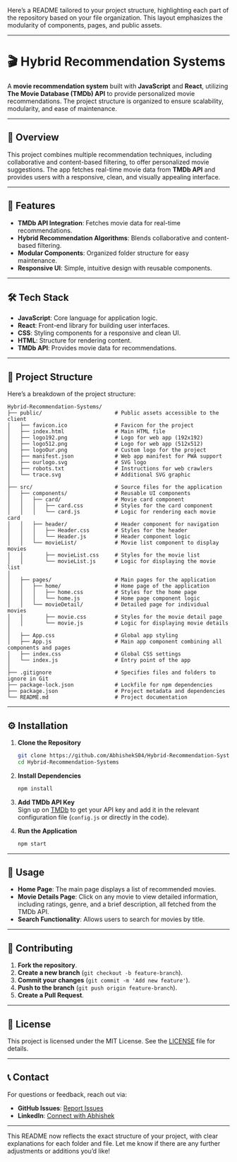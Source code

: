 Here’s a README tailored to your project structure, highlighting each part of the repository based on your file organization. This layout emphasizes the modularity of components, pages, and public assets.

---

# 🎬 Hybrid Recommendation Systems

A **movie recommendation system** built with **JavaScript** and **React**, utilizing **The Movie Database (TMDb) API** to provide personalized movie recommendations. The project structure is organized to ensure scalability, modularity, and ease of maintenance.

---

## 📖 Overview

This project combines multiple recommendation techniques, including collaborative and content-based filtering, to offer personalized movie suggestions. The app fetches real-time movie data from **TMDb API** and provides users with a responsive, clean, and visually appealing interface.

---

## 🚀 Features

- **TMDb API Integration**: Fetches movie data for real-time recommendations.
- **Hybrid Recommendation Algorithms**: Blends collaborative and content-based filtering.
- **Modular Components**: Organized folder structure for easy maintenance.
- **Responsive UI**: Simple, intuitive design with reusable components.

---

## 🛠 Tech Stack

- **JavaScript**: Core language for application logic.
- **React**: Front-end library for building user interfaces.
- **CSS**: Styling components for a responsive and clean UI.
- **HTML**: Structure for rendering content.
- **TMDb API**: Provides movie data for recommendations.

---

## 📂 Project Structure

Here’s a breakdown of the project structure:

```
Hybrid-Recommendation-Systems/
├── public/                       # Public assets accessible to the client
│   ├── favicon.ico               # Favicon for the project
│   ├── index.html                # Main HTML file
│   ├── logo192.png               # Logo for web app (192x192)
│   ├── logo512.png               # Logo for web app (512x512)
│   ├── logoOur.png               # Custom logo for the project
│   ├── manifest.json             # Web app manifest for PWA support
│   ├── ourlogo.svg               # SVG logo
│   ├── robots.txt                # Instructions for web crawlers
│   └── trace.svg                 # Additional SVG graphic
│
├── src/                          # Source files for the application
│   ├── components/               # Reusable UI components
│   │   ├── card/                 # Movie card component
│   │   │   ├── card.css          # Styles for the card component
│   │   │   └── card.js           # Logic for rendering each movie card
│   │   ├── header/               # Header component for navigation
│   │   │   ├── Header.css        # Styles for the header
│   │   │   └── Header.js         # Header component logic
│   │   └── movieList/            # Movie list component to display movies
│   │       ├── movieList.css     # Styles for the movie list
│   │       └── movieList.js      # Logic for displaying the movie list
│
│   ├── pages/                    # Main pages for the application
│   │   ├── home/                 # Home page of the application
│   │   │   ├── home.css          # Styles for the home page
│   │   │   └── home.js           # Home page component logic
│   │   └── movieDetail/          # Detailed page for individual movies
│   │       ├── movie.css         # Styles for the movie detail page
│   │       └── movie.js          # Logic for displaying movie details
│
│   ├── App.css                   # Global app styling
│   ├── App.js                    # Main app component combining all components and pages
│   ├── index.css                 # Global CSS settings
│   └── index.js                  # Entry point of the app
│
├── .gitignore                    # Specifies files and folders to ignore in Git
├── package-lock.json             # Lockfile for npm dependencies
├── package.json                  # Project metadata and dependencies
└── README.md                     # Project documentation
```

---

## ⚙️ Installation

1. **Clone the Repository**
   ```bash
   git clone https://github.com/AbhishekS04/Hybrid-Recommendation-Systems.git
   cd Hybrid-Recommendation-Systems
   ```

2. **Install Dependencies**
   ```bash
   npm install
   ```

3. **Add TMDb API Key**  
   Sign up on [TMDb](https://www.themoviedb.org/) to get your API key and add it in the relevant configuration file (`config.js` or directly in the code).

4. **Run the Application**
   ```bash
   npm start
   ```

---

## 📝 Usage

- **Home Page**: The main page displays a list of recommended movies.
- **Movie Details Page**: Click on any movie to view detailed information, including ratings, genre, and a brief description, all fetched from the TMDb API.
- **Search Functionality**: Allows users to search for movies by title.

---

## 🤝 Contributing

1. **Fork the repository**.
2. **Create a new branch** (`git checkout -b feature-branch`).
3. **Commit your changes** (`git commit -m 'Add new feature'`).
4. **Push to the branch** (`git push origin feature-branch`).
5. **Create a Pull Request**.

---

## 📜 License

This project is licensed under the MIT License. See the [LICENSE](LICENSE) file for details.

---

## 📞 Contact

For questions or feedback, reach out via:
- **GitHub Issues**: [Report Issues](https://github.com/AbhishekS04/Hybrid-Recommendation-Systems/issues)
- **LinkedIn**: [Connect with Abhishek](https://www.linkedin.com/in/abhisheks04)

---

This README now reflects the exact structure of your project, with clear explanations for each folder and file. Let me know if there are any further adjustments or additions you’d like!
